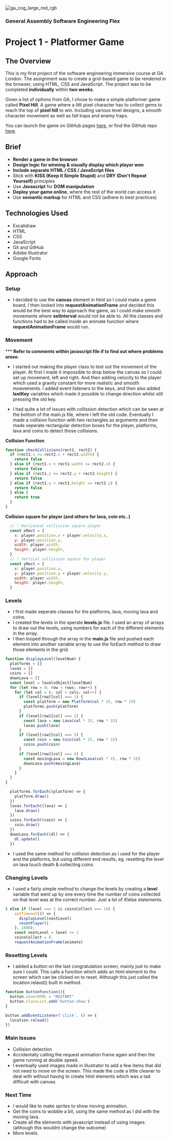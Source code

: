 ![ga_cog_large_red_rgb](https://cloud.githubusercontent.com/assets/40461/8183776/469f976e-1432-11e5-8199-6ac91363302b.png)

### General Assembly Software Engineering Flex 
# Project 1 - Platformer Game

## The Overview

This is my first project of the software engineering immersive course at GA London. The assignment was to create a grid-based game to be rendered in the browser, using HTML, CSS and JavaScript. The project was to be completed **individually** within **two weeks**.

Given a list of options from GA, I chose to make a simple platformer game called **Pixel Hill**. A game where a littl pixel character has to collect gems to reach the top of **pixel hill** to win. Including various level designs, a smooth character movement as well as fall traps and enemy traps.

You can launch the game on GitHub pages [here](https://robwilhelmsson.github.io/project-game/), or find the GitHub repo [here](https://github.com/robwilhelmsson/project-game).

## Brief

- **Render a game in the browser**
- **Design logic for winning & visually display which player won**
- **Include separate HTML / CSS / JavaScript files**
- Stick with **KISS (Keep It Simple Stupid)** and **DRY (Don't Repeat Yourself)** principles
- Use **Javascript** for **DOM manipulation**
- **Deploy your game online**, where the rest of the world can access it
- Use **semantic markup** for HTML and CSS (adhere to best practices)

## Technologies Used

- Excalidraw
- HTML
- CSS
- JavaScript
- Git and GitHub
- Adobe Illustrator
- Google Fonts

## Approach

### Setup
* I decided to use the **canvas** element in html so I could make a game board, I then looked into **requestAnimationFrame** and decided this would be the best way to approach the game, as I could make smooth movements where **setInterval** would not be able to. All the classes and functions had to be called inside an animate function where **requestAnimationFrame** would run.

### Movement 
*** **Refer to comments within javascript file if to find out where problems arose.**
  * I started out making the player class to test out the movement of the player. At first I made it impossible to drop below the canvas so I could set up movement, left and right. And then adding velocity to the player which used a gravity constant for more realistic and smooth moevements. I added event listeners to the keys, and then also added **lastKey** variables which made it possible to change direction whilst still pressing the old key. 

  * I had quite a lot of issues with collission detection which can be seen at the bottom of the main.js file, where I left the old code. Eventually I made a collision function with two rectangles as arguments and then made seperate rectangular detection boxes for the player, platforms, lava and coins to detect those collisions.

**Collision Function**
```js
function checkCollisions(rect1, rect2) {
  if (rect1.x >= rect2.x + rect2.width) {
    return false
  } else if (rect1.x + rect1.width <= rect2.x) {
    return false
  } else if (rect1.y >= rect2.y + rect2.height) {
    return false
  } else if (rect1.y + rect1.height <= rect2.y) {
    return false
  } else {
    return true
  }
}
```
**Collision square for player (and others for lava, coin etc..)**
```js
  // ! Horizontal collission square player
  const xRect = {
    x: player.position.x + player.velocity.x,
    y: player.position.y,
    width: player.width,
    height: player.height,
  }
  // ! Vertical collission square for player
  const yRect = {
    x: player.position.x,
    y: player.position.y + player.velocity.y,
    width: player.width,
    height: player.height,
  }
```

### Levels 

* I first made seperate classes for the platforms, lava, moving lava and coins. 
* I created the levels in the sperate **levels.js** file. I used an array of arrays to draw out the levels, using numbers for each of the different elements in the array. 
* I then looped through the array in the **main.js** file and pushed each element into another variable array to use the forEach method to draw those elements in the grid. 
```js
function displayLevel(levelNum) {
  platforms = []
  lavas = []
  coins = []
  downLava = []
  const level = levelsObject[levelNum]
  for (let row = 0; row < rows; row++) {
    for (let col = 0; col < cols; col++) {
      if (level[row][col] === 1) {
        const platform = new Platform(col * 15, row * 15)
        platforms.push(platform)
      }
      if (level[row][col] === 2) {
        const lava = new Lava(col * 15, row * 15)
        lavas.push(lava)
      }
      if (level[row][col] === 3) {
        const coin = new Coin(col * 15, row * 15)
        coins.push(coin)
      }
      if (level[row][col] === 4) {
        const movingLava = new DownLava(col * 15, row * 15)
        downLava.push(movingLava)
      }
    }
  }
}
```
```js
  platforms.forEach((platform) => {
    platform.draw()
  })
  lavas.forEach((lava) => {
    lava.draw()
  })
  coins.forEach((coin) => {
    coin.draw()
  })
  downLava.forEach((dl) => {
    dl.update()
  })
```
* I used the same method for collision detection as I used for the player and the platforms, but using different end results, eg. resetting the level on lava touch death & collecting coins. 

### Changing Levels

* I used a fairly simple method to change the levels by creating a **level** variable that went up by one every time the number of coins collected on that level was at the correct number. Just a lot of if/else statements.  
```js
} else if (level === 1 && coinsCollect === 10) {
    setTimeout(() => {
      displayLevel(nextLevel)
      resetPlayer()
    }, 1000);
    const nextLevel = level += 1
    coinsCollect = 0
    requestAnimationFrame(animate)
```
### Resetting Levels
* I added a button on the last congratulation screen, mainly just to make sure I could. This calls a function which adds an html element to the screen which can be clicked on to reset. Although this just called the location.relaod() built in method.  
```js
function buttonFunction(){
  button.innerHTML = "RESTART"
  button.classList.add('button-show')
}

button.addEventListener('click', () => {
  location.reload()
})
```
### Main Issues
* Collision detection
* Accidentally calling the request animation frame again and then the game running at double speed. 
* I eventually used images made in illustrator to add a few items that did not need to move on the screen. This made the code a little cleaner to deal with without having to create html elements which was a tad difficult with canvas. 

### Next Time
* I would like to make sprites to show moving animation.
* Get the coins to wobble a bit, using the same method as I did with the moving lava. 
* Create all the elements with javascript instead of using images. (although this wouldnt change the outcome)
* More levels.